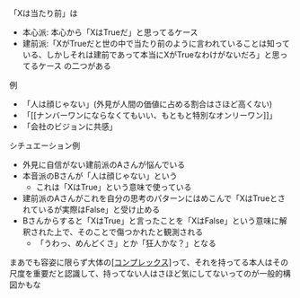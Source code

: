 
「Xは当たり前」は
- 本心派: 本心から「XはTrueだ」と思ってるケース
- 建前派:「XがTrueだと世の中で当たり前のように言われていることは知っている、しかしそれは建前であって本当にXがTrueなわけがないだろ」と思ってるケース
の二つがある

例
- 「人は顔じゃない」(外見が人間の価値に占める割合はさほど高くない)
- 「[[ナンバーワンにならなくてもいい、もともと特別なオンリーワン]]」
- 「会社のビジョンに共感」

シチュエーション例
- 外見に自信がない建前派のAさんが悩んでいる
- 本音派のBさんが「人は顔じゃない」という
    - これは「XはTrue」という意味で使っている
- 建前派のAさんがこれを自分の思考のパターンにはめこんで「XはTrueとされているが実際はFalse」と受け止める
- Bさんからすると「XはTrue」と言ったことを「XはFalse」という意味に解釈された上で、そのことで傷つかれたと観測される
    - 「うわっ、めんどくさ」とか「狂人かな？」となる

まあでも容姿に限らず大体の[[コンプレックス]]([[劣等感]])って、それを持ってる本人はその尺度を重要だと認識して、持ってない人はさほど気にしてないってのが一般的構図かもな
